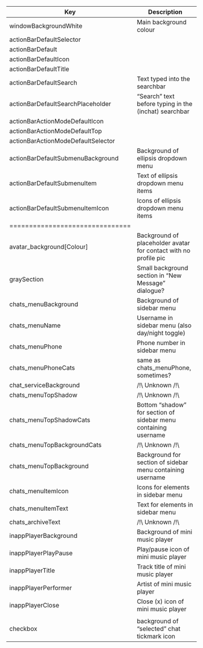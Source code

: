 

| Key                                | Description                                                  |
| ---------------------------------- | ------------------------------------------------------------ |
| windowBackgroundWhite              | Main background colour                                       |
| actionBarDefaultSelector           |                                                              |
| actionBarDefault                   |                                                              |
| actionBarDefaultIcon               |                                                              |
| actionBarDefaultTitle              |                                                              |
| actionBarDefaultSearch             | Text typed into the searchbar                                |
| actionBarDefaultSearchPlaceholder  | “Search” text before typing in the (inchat) searchbar        |
| actionBarActionModeDefaultIcon     |                                                              |
| actionBarActionModeDefaultTop      |                                                              |
| actionBarActionModeDefaultSelector |                                                              |
| actionBarDefaultSubmenuBackground  | Background of ellipsis dropdown menu                         |
| actionBarDefaultSubmenuItem        | Text of ellipsis dropdown menu items                         |
| actionBarDefaultSubmenuItemIcon    | Icons of ellipsis dropdown menu items                        |
| ===============================    |                                                              |
| avatar_background[Colour]          | Background of placeholder avatar for contact with no profile pic |
| graySection                        | Small background section in “New Message” dialogue?          |
| chats_menuBackground               | Background of sidebar menu                                   |
| chats_menuName                     | Username in sidebar menu (also day/night toggle)             |
| chats_menuPhone                    | Phone number in sidebar menu                                 |
| chats_menuPhoneCats                | same as chats_menuPhone, sometimes?                          |
| chat_serviceBackground             | /!\ Unknown /!\                                              |
| chats_menuTopShadow                | /!\ Unknown /!\                                              |
| chats_menuTopShadowCats            | Bottom “shadow” for section of sidebar menu containing username |
| chats_menuTopBackgroundCats        | /!\ Unknown /!\                                              |
| chats_menuTopBackground            | Background for section of sidebar menu containing username   |
| chats_menuItemIcon                 | Icons for elements in sidebar menu                           |
| chats_menuItemText                 | Text for elements in sidebar menu                            |
| chats_archiveText                  | /!\ Unknown /!\                                              |
| inappPlayerBackground              | Background of mini music player                              |
| inappPlayerPlayPause               | Play/pause icon of mini music player                         |
| inappPlayerTitle                   | Track title of mini music player                             |
| inappPlayerPerformer               | Artist of mini music player                                  |
| inappPlayerClose                   | Close (x) icon of mini music player                          |
|                                    |                                                              |
| checkbox                           | background of “selected” chat tickmark icon                  |
